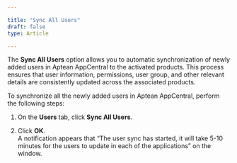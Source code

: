```yaml
---

title: "Sync All Users"
draft: false
type: Article

---
```


The **Sync All Users** option allows you to automatic synchronization of newly added users in Aptean AppCentral to the activated products. This process ensures that user information, permissions, user group, and other relevant details are consistently updated across the associated products. 

To synchronize all the newly added users in Aptean AppCentral, perform the following steps:

1.  On the **Users** tab, click **Sync All Users**.

2.  Click **OK**.  
    A notification appears that “The user sync has started, it will take 5-10 minutes for the users to update in each of the applications” on the window.